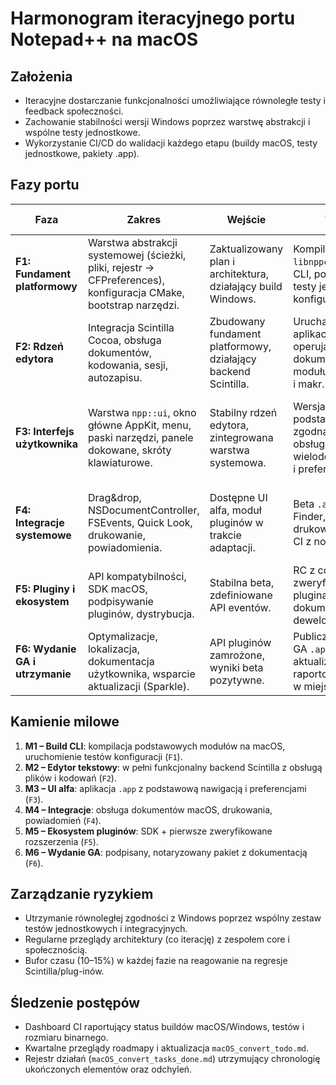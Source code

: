 # Harmonogram iteracyjnego portu Notepad++ na macOS

## Założenia
- Iteracyjne dostarczanie funkcjonalności umożliwiające równoległe testy i feedback społeczności.
- Zachowanie stabilności wersji Windows poprzez warstwę abstrakcji i wspólne testy jednostkowe.
- Wykorzystanie CI/CD do walidacji każdego etapu (buildy macOS, testy jednostkowe, pakiety .app).

## Fazy portu

| Faza | Zakres | Wejście | Wyjście | Kluczowe wskaźniki |
| --- | --- | --- | --- | --- |
| **F1: Fundament platformowy** | Warstwa abstrakcji systemowej (ścieżki, pliki, rejestr → CFPreferences), konfiguracja CMake, bootstrap narzędzi. | Zaktualizowany plan i architektura, działający build Windows. | Kompilacja `libnppcore` na macOS CLI, podstawowe testy jednostkowe konfiguracyjne. | 100% testów konfiguracyjnych zaliczone, build bez ostrzeżeń krytycznych. |
| **F2: Rdzeń edytora** | Integracja Scintilla Cocoa, obsługa dokumentów, kodowania, sesji, autozapisu. | Zbudowany fundament platformowy, działający backend Scintilla. | Uruchamialna aplikacja CLI (bez UI) operująca na dokumentach, testy modułu dokumentów i makr. | Pokrycie testów modułów dokumentów ≥80%, brak regresji w logice plików. |
| **F3: Interfejs użytkownika** | Warstwa `npp::ui`, okno główne AppKit, menu, paski narzędzi, panele dokowane, skróty klawiaturowe. | Stabilny rdzeń edytora, zintegrowana warstwa systemowa. | Wersja alfa `.app` z podstawowym UI, zgodna z HIG, obsługująca wielodokumentowość i preferencje. | Testy UI (XCTest) dla krytycznych scenariuszy, NPS użytkowników alfa ≥50. |
| **F4: Integracje systemowe** | Drag&drop, NSDocumentController, FSEvents, Quick Look, drukowanie, powiadomienia. | Dostępne UI alfa, moduł pluginów w trakcie adaptacji. | Beta `.app` z integracją Finder, Services i drukowania; pipeline CI z notarizacją. | Czas otwarcia pliku ≤1.2x wersji Windows, wszystkie testy integracyjne przechodzą. |
| **F5: Pluginy i ekosystem** | API kompatybilności, SDK macOS, podpisywanie pluginów, dystrybucja. | Stabilna beta, zdefiniowane API eventów. | RC z co najmniej 5 zweryfikowanymi pluginami, dokumentacja dewelopera. | ≥5 pluginów "certified", brak crashów w logach telemetrycznych. |
| **F6: Wydanie GA i utrzymanie** | Optymalizacje, lokalizacja, dokumentacja użytkownika, wsparcie aktualizacji (Sparkle). | API pluginów zamrożone, wyniki beta pozytywne. | Publiczne wydanie GA `.app`, proces aktualizacji i raportowania błędów w miejscu. | Crash-free sessions ≥99%, CSAT ≥4.2/5. |

## Kamienie milowe
1. **M1 – Build CLI**: kompilacja podstawowych modułów na macOS, uruchomienie testów konfiguracji (`F1`).
2. **M2 – Edytor tekstowy**: w pełni funkcjonalny backend Scintilla z obsługą plików i kodowań (`F2`).
3. **M3 – UI alfa**: aplikacja `.app` z podstawową nawigacją i preferencjami (`F3`).
4. **M4 – Integracje**: obsługa dokumentów macOS, drukowania, powiadomień (`F4`).
5. **M5 – Ekosystem pluginów**: SDK + pierwsze zweryfikowane rozszerzenia (`F5`).
6. **M6 – Wydanie GA**: podpisany, notaryzowany pakiet z dokumentacją (`F6`).

## Zarządzanie ryzykiem
- Utrzymanie równoległej zgodności z Windows poprzez wspólny zestaw testów jednostkowych i integracyjnych.
- Regularne przeglądy architektury (co iterację) z zespołem core i społecznością.
- Bufor czasu (10–15%) w każdej fazie na reagowanie na regresje Scintilla/plug-inów.

## Śledzenie postępów
- Dashboard CI raportujący status buildów macOS/Windows, testów i rozmiaru binarnego.
- Kwartalne przeglądy roadmapy i aktualizacja `macOS_convert_todo.md`.
- Rejestr działań (`macOS_convert_tasks_done.md`) utrzymujący chronologię ukończonych elementów oraz odchyleń.
